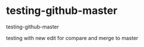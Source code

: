 # testing-github-master
testing-github-master

testing with new edit for compare and merge to master
